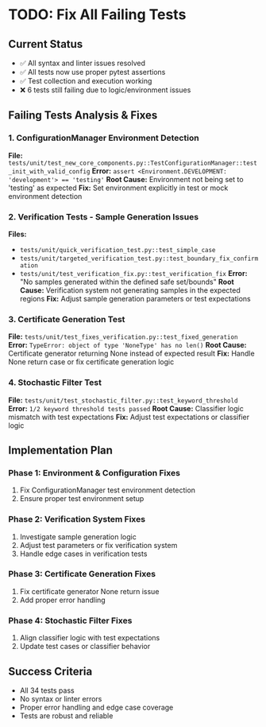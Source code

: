 # TODO: Fix All Failing Tests

## Current Status
- ✅ All syntax and linter issues resolved
- ✅ All tests now use proper pytest assertions
- ✅ Test collection and execution working
- ❌ 6 tests still failing due to logic/environment issues

## Failing Tests Analysis & Fixes

### 1. ConfigurationManager Environment Detection
**File:** `tests/unit/test_new_core_components.py::TestConfigurationManager::test_init_with_valid_config`
**Error:** `assert <Environment.DEVELOPMENT: 'development'> == 'testing'`
**Root Cause:** Environment not being set to 'testing' as expected
**Fix:** Set environment explicitly in test or mock environment detection

### 2. Verification Tests - Sample Generation Issues
**Files:** 
- `tests/unit/quick_verification_test.py::test_simple_case`
- `tests/unit/targeted_verification_test.py::test_boundary_fix_confirmation`
- `tests/unit/test_verification_fix.py::test_verification_fix`
**Error:** "No samples generated within the defined safe set/bounds"
**Root Cause:** Verification system not generating samples in the expected regions
**Fix:** Adjust sample generation parameters or test expectations

### 3. Certificate Generation Test
**File:** `tests/unit/test_fixes_verification.py::test_fixed_generation`
**Error:** `TypeError: object of type 'NoneType' has no len()`
**Root Cause:** Certificate generator returning None instead of expected result
**Fix:** Handle None return case or fix certificate generation logic

### 4. Stochastic Filter Test
**File:** `tests/unit/test_stochastic_filter.py::test_keyword_threshold`
**Error:** `1/2 keyword threshold tests passed`
**Root Cause:** Classifier logic mismatch with test expectations
**Fix:** Adjust test expectations or classifier logic

## Implementation Plan

### Phase 1: Environment & Configuration Fixes
1. Fix ConfigurationManager test environment detection
2. Ensure proper test environment setup

### Phase 2: Verification System Fixes
1. Investigate sample generation logic
2. Adjust test parameters or fix verification system
3. Handle edge cases in verification tests

### Phase 3: Certificate Generation Fixes
1. Fix certificate generator None return issue
2. Add proper error handling

### Phase 4: Stochastic Filter Fixes
1. Align classifier logic with test expectations
2. Update test cases or classifier behavior

## Success Criteria
- All 34 tests pass
- No syntax or linter errors
- Proper error handling and edge case coverage
- Tests are robust and reliable 